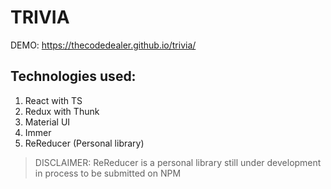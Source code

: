 # TRIVIA
DEMO: https://thecodedealer.github.io/trivia/

## Technologies used:

1. React with TS
2. Redux with Thunk
3. Material UI
4. Immer 
5. ReReducer (Personal library)

> DISCLAIMER: ReReducer is a personal library still under development in process to be submitted on NPM
    
